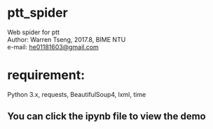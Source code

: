 # ptt_spider
Web spider for ptt <br>
Author:  Warren Tseng,  2017.8,  BIME NTU <br>
e-mail: he01181603@gmail.com

# requirement:
Python 3.x, requests, BeautifulSoup4, lxml, time

## You can click the ipynb file to view the demo
